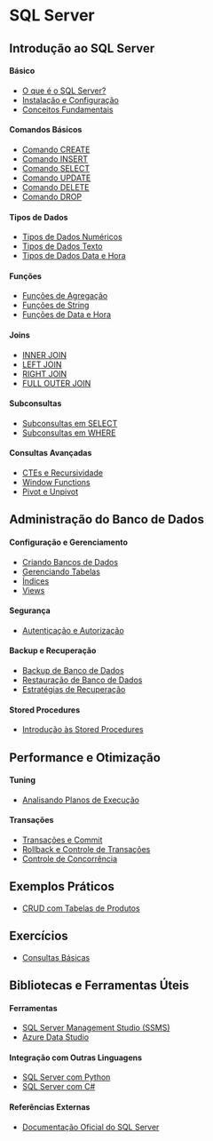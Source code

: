# SQL Server

## **Introdução ao SQL Server**

#### Básico

- [O que é o SQL Server?](01_sql_server/01_basico/o-que-e-sql-server.md)
- [Instalação e Configuração](01_sql_server/01_basico/instalacao-configuracao.md)
- [Conceitos Fundamentais](01_sql_server/01_basico/conceitos-fundamentais.md)

#### Comandos Básicos

- [Comando CREATE](01_sql_server/02_comandos_basicos/create.md)
- [Comando INSERT](01_sql_server/02_comandos_basicos/insert.md)
- [Comando SELECT](01_sql_server/02_comandos_basicos/select.md)
- [Comando UPDATE](01_sql_server/02_comandos_basicos/update.md)
- [Comando DELETE](01_sql_server/02_comandos_basicos/delete.md)
- [Comando DROP](01_sql_server/02_comandos_basicos/drop.md)

#### Tipos de Dados

- [Tipos de Dados Numéricos](01_sql_server/03_tipos_dados/numericos.md)
- [Tipos de Dados Texto](01_sql_server/03_tipos_dados/texto.md)
- [Tipos de Dados Data e Hora](01_sql_server/03_tipos_dados/data-hora.md)

#### Funções

- [Funções de Agregação](01_sql_server/04_funcoes/agregacao.md)
- [Funções de String](01_sql_server/04_funcoes/strings.md)
- [Funções de Data e Hora](01_sql_server/04_funcoes/data-hora.md)

#### Joins

- [INNER JOIN](01_sql_server/05_joins/inner-join.md)
- [LEFT JOIN](01_sql_server/05_joins/left-join.md)
- [RIGHT JOIN](01_sql_server/05_joins/right-join.md)
- [FULL OUTER JOIN](01_sql_server/05_joins/full-outer-join.md)

#### Subconsultas

- [Subconsultas em SELECT](01_sql_server/06_subconsultas/subconsultas-select.md)
- [Subconsultas em WHERE](01_sql_server/06_subconsultas/subconsultas-where.md)

#### Consultas Avançadas

- [CTEs e Recursividade](01_sql_server/07_consultas_avancadas/cte-recursivas.md)
- [Window Functions](01_sql_server/07_consultas_avancadas/window-functions.md)
- [Pivot e Unpivot](01_sql_server/07_consultas_avancadas/pivot-unpivot.md)

## **Administração do Banco de Dados**

#### Configuração e Gerenciamento

- [Criando Bancos de Dados](02_administracao/01_gerenciamento/criando-bancos-dados.md)
- [Gerenciando Tabelas](02_administracao/01_gerenciamento/gerenciando-tabelas.md)
- [Índices](02_administracao/01_gerenciamento/indices.md)
- [Views](02_administracao/01_gerenciamento/views.md)

#### Segurança

- [Autenticação e Autorização](02_administracao/02_seguranca/autenticacao-autorizacao.md)
<!-- 
- [Permissões em Tabelas](02_administracao/02_seguranca/permissoes-tabelas.md)
- [Criptografia no SQL Server](02_administracao/02_seguranca/criptografia.md)
- [Auditoria de Dados](02_administracao/02_seguranca/auditoria.md)
- [Prevenção de SQL Injection](02_administracao/02_seguranca/sql-injection.md) 
-->

#### Backup e Recuperação

- [Backup de Banco de Dados](02_administracao/03_backup_recuperacao/backup-banco-dados.md)
- [Restauração de Banco de Dados](02_administracao/03_backup_recuperacao/restauracao-banco-dados.md)
- [Estratégias de Recuperação](02_administracao/03_backup_recuperacao/estrategias-recuperacao.md)

#### Stored Procedures

- [Introdução às Stored Procedures](02_administracao/04_stored_procedures/introducao.md)
<!-- 
- [Criando Stored Procedures](02_administracao/04_stored_procedures/criando.md)
- [Parâmetros de Entrada e Saída](02_administracao/04_stored_procedures/parametros.md)
- [Stored Procedures Dinâmicas](02_administracao/04_stored_procedures/dinamicas.md)
- [Vantagens e Boas Práticas](02_administracao/04_stored_procedures/vantagens.md) 
-->

## **Performance e Otimização**

#### Tuning

- [Analisando Planos de Execução](04_performance/01_tuning/planos-execucao.md)
<!-- 
- [Otimização de Índices](04_performance/01_tuning/optimizacao-indices.md)
- [Tabelas Temporárias](04_performance/01_tuning/tabelas-temporarias.md)
- [Uso do SQL Profiler](04_performance/01_tuning/sql-profiler.md)
- [Diagnóstico de Deadlocks](04_performance/01_tuning/deadlocks.md) 
-->

#### Transações

- [Transações e Commit](04_performance/02_transacoes/commit.md)
- [Rollback e Controle de Transações](04_performance/02_transacoes/rollback.md)
- [Controle de Concorrência](04_performance/02_transacoes/concorrencia.md)

## **Exemplos Práticos**

- [CRUD com Tabelas de Produtos](05_exemplos/crud-produtos.md)
<!-- 
- [Relatório de Vendas com Joins](05_exemplos/relatorio-vendas.md)
- [Funções para Cálculos Financeiros](05_exemplos/funcoes-calculos-financeiros.md)
- [Gerenciamento de Usuários e Permissões](05_exemplos/usuarios-permissoes.md)
- [Exemplo de Stored Procedure com Parâmetros](05_exemplos/stored-procedure-parametros.md)
- [Usando Triggers para Auditoria](05_exemplos/triggers-auditoria.md) 
-->

## **Exercícios**

- [Consultas Básicas](06_exercicios/consultas-basicas.md)
<!-- 
- [Usando Joins](06_exercicios/usando-joins.md)
- [Funções Agregadas](06_exercicios/funcoes-agregadas.md)
- [Criação e Gerenciamento de Índices](06_exercicios/gerenciamento-indices.md) 
-->


## **Bibliotecas e Ferramentas Úteis**

#### Ferramentas

- [SQL Server Management Studio (SSMS)](07_ferramentas/ssms.md)
- [Azure Data Studio](07_ferramentas/azure-data-studio.md)

#### Integração com Outras Linguagens

- [SQL Server com Python](07_ferramentas/sql-python.md)
- [SQL Server com C#](07_ferramentas/sql-csharp.md)

#### Referências Externas

- [Documentação Oficial do SQL Server](07_ferramentas/referencias/sql-server-documentation.md)
